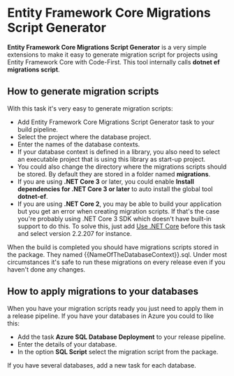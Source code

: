 # Entity Framework Core Migrations Script Generator

**Entity Framework Core Migrations Script Generator** is a very simple
extensions to make it easy to generate migration script for projects using
Entity Framework Core with Code-First. This tool internally calls **dotnet ef
migrations script**.

## How to generate migration scripts

With this task it's very easy to generate migration scripts:

* Add Entity Framework Core Migrations Script Generator task to your build
  pipeline.
* Select the project where the database project.
* Enter the names of the database contexts.
* If your database context is defined in a library, you also need to select an
  executable project that is using this library as start-up project.
* You could also change the directory where the migrations scripts should be
  stored. By default they are stored in a folder named **migrations**.
* If you are using **.NET Core 3** or later, you could enable **Install
  dependencies for .NET Core 3 or later** to auto install the global tool
  **dotnet-ef**.
* If you are using **.NET Core 2**, you may be able to build your application
  but you get an error when creating migration scripts. If that's the case
  you're probably using .NET Core 3 SDK which doesn't have built-in support to
  do this. To solve this, just add [Use .NET
  Core](https://docs.microsoft.com/en-gb/azure/devops/pipelines/tasks/tool/dotnet-core-tool-installer?view=azure-devops)
  before this task and select version 2.2.207 for instance.

When the build is completed you should have migrations scripts stored in the
package. They named {{NameOfTheDatabaseContext}}.sql. Under most circumstances
it's safe to run these migrations on every release even if you haven't done any
changes.

## How to apply migrations to your databases

When you have your migration scripts ready you just need to apply them in a
release pipeline. If you have your databases in Azure you could to like this:

* Add the task **Azure SQL Database Deployment** to your release pipeline.
* Enter the details of your database.
* In the option **SQL Script** select the migration script from the package.

If you have several databases, add a new task for each database.
